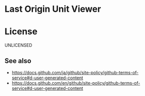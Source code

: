 # Last Origin Unit Viewer

# License

UNLICENSED

## See also

- https://docs.github.com/ja/github/site-policy/github-terms-of-service#d-user-generated-content
- https://docs.github.com/en/github/site-policy/github-terms-of-service#d-user-generated-content
